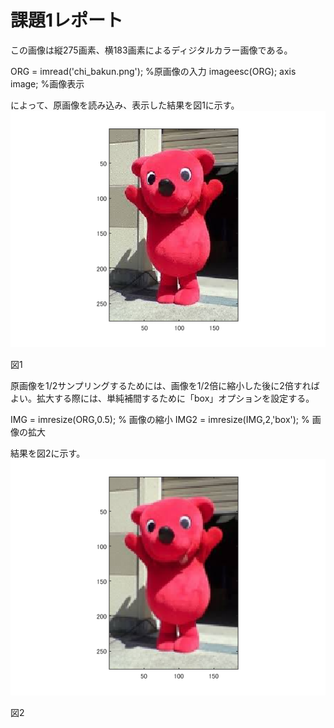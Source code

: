 # 課題1レポート
この画像は縦275画素、横183画素によるディジタルカラー画像である。

ORG = imread('chi_bakun.png'); %原画像の入力
imageesc(ORG); axis image; %画像表示

によって、原画像を読み込み、表示した結果を図1に示す。
![原画像](https://github.com/chi-bakun/Image-Processing-Technology-Reports/blob/master/image/kadai1/kadai1_1.png)

図1

原画像を1/2サンプリングするためには、画像を1/2倍に縮小した後に2倍すればよい。拡大する際には、単純補間するために「box」オプションを設定する。

IMG = imresize(ORG,0.5); % 画像の縮小
IMG2 = imresize(IMG,2,'box'); % 画像の拡大

結果を図2に示す。
![原画像](https://github.com/chi-bakun/Image-Processing-Technology-Reports/blob/master/image/kadai1/kadai1_2.png)

図2
